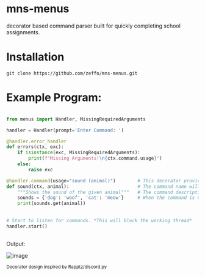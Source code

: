 # mns-menus
decorator based command parser built for quickly completing school assignments.

# Installation
`git clone https://github.com/zeffo/mns-menus.git`

# Example Program:

```py

from menus import Handler, MissingRequiredArguments

handler = Handler(prompt='Enter Command: ')

@handler.error_handler
def errors(ctx, exc):
    if isinstance(exc, MissingRequiredArguments):
        print(f"Missing Arguments!\n{ctx.command.usage}")
    else:
        raise exc

@handler.command(usage="sound (animal)")        # This decorator provides core functionality for creating CLI commands. You must specify the usage.
def sound(ctx, animal):                         # The command name will be taken from the function name.
    """Shows the sound of the given animal"""   # The command description will be obtained from the docstring.
    sounds = {'dog': 'woof', 'cat': 'meow'}     # When the command is used in the command line, this function will be called.
    print(sounds.get(animal))
    
    
# Start to listen for commands. *This will block the working thread*
handler.start()
    
```
Output:

![image](https://media.discordapp.net/attachments/734363926208184320/852818765384384512/unknown.png)

<sup>Decorator design inspired by Rapptz/discord.py </sup>
